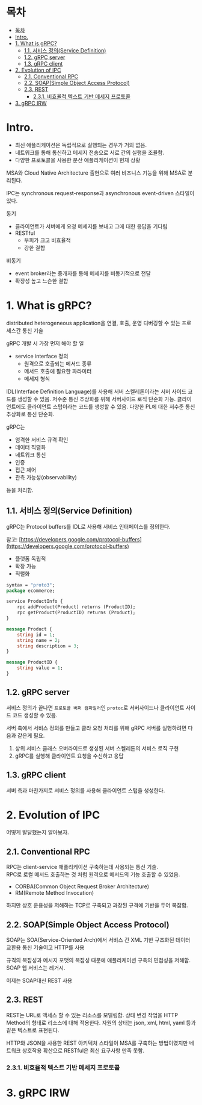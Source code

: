 # 목차

- [목차](#목차)
- [Intro.](#intro)
- [1. What is gRPC?](#1-what-is-grpc)
  - [1.1. 서비스 정의(Service Definition)](#11-서비스-정의service-definition)
  - [1.2. gRPC server](#12-grpc-server)
  - [1.3. gRPC client](#13-grpc-client)
- [2. Evolution of IPC](#2-evolution-of-ipc)
  - [2.1. Conventional RPC](#21-conventional-rpc)
  - [2.2. SOAP(Simple Object Access Protocol)](#22-soapsimple-object-access-protocol)
  - [2.3. REST](#23-rest)
    - [2.3.1. 비효율적 텍스트 기반 메세지 프로토콜](#231-비효율적-텍스트-기반-메세지-프로토콜)
- [3. gRPC IRW](#3-grpc-irw)

# Intro.

- 최신 애플리케이션은 독립적으로 실행되는 경우가 거의 없음.  
- 네트워크를 통해 통신하고 메세지 전송으로 서로 간의 실행을 조율함.  
- 다양한 프로토콜을 사용한 분산 애플리케이션이 현재 상황

MSA와 Cloud Native Architecture 출현으로 여러 비즈니스 기능을 위해 MSA로 분리된다.  

IPC는 synchronous request-response과 asynchronous event-driven 스타일이 있다.  

동기
- 클라이언트가 서버에게 요청 메세지를 보내고 그에 대한 응답을 기다림
- RESTful
  - 부피가 크고 비효율적
  - 강한 결합

비동기
- event broker라는 중개자를 통해 메세지를 비동기적으로 전달
- 확장성 높고 느슨한 결합

# 1. What is gRPC?

distributed heterogeneous application을 연결, 호출, 운영 디버깅할 수 있는 프로세스간 통신 기술  

gRPC 개발 시 가장 먼저 해야 할 일
- service interface 정의
  - 원격으로 호출되는 메서드 종류
  - 메서드 호출에 필요한 파라미터
  - 메세지 형식

IDL(Interface Definition Language)를 사용해 서버 스켈레톤이라는 서버 사이드 코드를 생성할 수 있음. 저수준 통신 추상화를 위해 서버사이드 로직 단순화 가능. 클라이언트에도 클라이언트 스텁이라는 코드를 생성할 수 있음. 다양한 PL에 대한 저수준 통신 추상화로 통신 단순화.  

gRPC는  

- 엄격한 서비스 규격 확인
- 데이터 직렬화
- 네트워크 통신
- 인증
- 접근 제어
- 관측 가능성(observability)

등을 처리함.  

## 1.1. 서비스 정의(Service Definition)

gRPC는 Protocol buffers를 IDL로 사용해 서비스 인터페이스를 정의한다.  

참고: [https://developers.google.com/protocol-buffers](https://developers.google.com/protocol-buffers)  

- 플랫폼 독립적
- 확장 가능
- 직렬화

```proto
syntax = "proto3";
package ecommerce;

service ProductInfo {
    rpc addProduct(Product) returns (ProductID);
    rpc getProduct(ProductID) returns (Product);
}

message Product {
    string id = 1;
    string name = 2;
    string description = 3;
}

message ProductID {
    string value = 1;
}
```

## 1.2. gRPC server

서비스 정의가 끝나면 `프로토콜 버퍼 컴파일러`인 `protoc`로 서버사이드나 클라이언트 사이드 코드 생성할 수 있음.  

서버 측에서 서비스 정의를 만들고 클라 요청 처리를 위해 gRPC 서버를 실행하려면 다음과 같은게 필요.  

1. 상위 서비스 클래스 오버라이드로 생성된 서버 스켈레톤의 서비스 로직 구현
2. gRPC를 실행해 클라이언트 요청을 수신하고 응답

## 1.3. gRPC client

서버 측과 마찬가지로 서비스 정의를 사용해 클라이언트 스텁을 생성한다.  

# 2. Evolution of IPC

어떻게 발달했는지 알아보자.  

## 2.1. Conventional RPC

RPC는 client-service 애플리케이션 구축하는데 사용되는 통신 기술.  
RPC로 로컬 메서드 호출하는 것 처럼 원격으로 메서드의 기능 호출할 수 있었음.  

- CORBA(Common Object Request Broker Architecture)
- RM(Remote Method Invocation)

하지만 상호 운용성을 저해하는 TCP로 구축되고 과장된 규격에 기반을 두어 복잡함.  

## 2.2. SOAP(Simple Object Access Protocol)

SOAP는 SOA(Service-Oriented Arch)에서 서비스 간 XML 기반 구조화된 데이터 교환용 통신 기술이고 HTTP를 사용  

규격의 복잡성과 메시지 포맷의 복잡성 때문에 애플리케이션 구축의 민첩성을 저해함. SOAP 웹 서비스는 레거시.  

이제는 SOAP대신 REST 사용  

## 2.3. REST

REST는 URL로 액세스 할 수 있는 리소스를 모델링함. 상태 변경 작업을 HTTP Method의 형태로 리소스에 대해 적용한다. 자원의 상태는 json, xml, html, yaml 등과 같은 텍스트로 표현된다.  

HTTP와 JSON을 사용한 REST 아키텍처 스타일이 MSA를 구축하는 방법이였지만 네트워크 상호작용 확산으로 RESTful은 최신 요구사항 만족 못함.  

### 2.3.1. 비효율적 텍스트 기반 메세지 프로토콜



# 3. gRPC IRW
